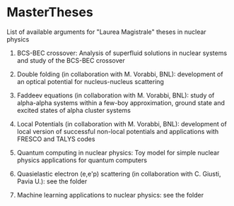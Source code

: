 # MasterTheses
List of available arguments for "Laurea Magistrale" theses in nuclear physics

1) BCS-BEC crossover: Analysis of superfluid solutions in nuclear systems and study of the BCS-BEC crossover 

2) Double folding (in collaboration with M. Vorabbi, BNL): 
  development of an optical potential for nucleus-nucleus scattering

3) Faddeev equations (in collaboration with M. Vorabbi, BNL): 
  study of alpha-alpha systems within a few-boy approximation, ground state and excited states of alpha cluster
  systems
  
4) Local Potentials (in collaboration with M. Vorabbi, BNL): 
  development of local version of successful non-local potentials and applications with FRESCO and TALYS codes
  
5) Quantum computing in nuclear physics: Toy model for simple nuclear physics applications for quantum computers 

6) Quasielastic electron (e,e'p) scattering (in collaboration with C. Giusti, Pavia U.): see the folder

7) Machine learning applications to nuclear physics: see the folder



